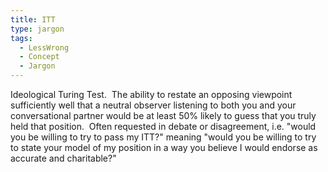 ```yaml
---
title: ITT
type: jargon
tags:
  - LessWrong
  - Concept
  - Jargon
---
```




Ideological Turing Test.  The ability to restate an opposing viewpoint sufficiently well that a neutral observer listening to both you and your conversational partner would be at least 50% likely to guess that you truly held that position.  Often requested in debate or disagreement, i.e. "would you be willing to try to pass my ITT?" meaning "would you be willing to try to state your model of my position in a way you believe I would endorse as accurate and charitable?"  
 